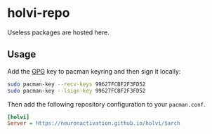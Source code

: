 # holvi-repo

Useless packages are hosted here.


## Usage

Add the [GPG](key/jervw.gpg) key to pacman keyring and then sign it locally:

```sh
sudo pacman-key --recv-keys 99627FCBF2F3FD52
sudo pacman-key --lsign-key 99627FCBF2F3FD52
```
Then add the following repository configuration to your `pacman.conf`. 

```ini
[holvi]
Server = https://neuronactivation.github.io/holvi/$arch
```

